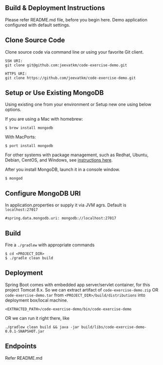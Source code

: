 Build & Deployment Instructions
-------------------------------

Please refer README.md file, before you begin here. Demo application configured with default settings.

Clone Source Code
-----------------

Clone source code via command line or using your favorite Git client.

<pre><code>SSH URI:
git clone git@github.com:jeevatkm/code-exercise-demo.git

HTTPS URI:
git clone https://github.com/jeevatkm/code-exercise-demo.git
</code></pre>

Setup or Use Existing MongoDB
-----------------------------

Using existing one from your environment or Setup new one using below options.

If you are using a Mac with homebrew:

<pre><code>$ brew install mongodb</code></pre>

With MacPorts:

<pre><code>$ port install mongodb</code></pre>

For other systems with package management, such as Redhat, Ubuntu, Debian, CentOS, and Windows, see [instructions here](http://docs.mongodb.org/manual/installation/).

After you install MongoDB, launch it in a console window.

<pre><code>$ mongod</code></pre>


Configure MongoDB URI
---------------------

In application.properties or supply it via JVM agrs. Default is `localhost:27017`

<pre><code>#spring.data.mongodb.uri: mongodb://localhost:27017</code></pre>

Build
-----
Fire a `./gradlew` with appropriate commands

<pre><code>$ cd &lt;PROJECT_DIR>
$ ./gradle clean build
</code></pre>

Deployment
----------

Spring Boot comes with embedded app server/servlet container, for this project Tomcat 8.x. 
So we can extract artifact of `code-exercise-demo.zip` OR `code-exercise-demo.tar` from `<PROJECT_DIR>/build/distributions` into
deployment box/local machine.

<pre><code>&lt;EXTRACTED_PATH>/code-exercise-demo/bin/code-exercise-demo</code></pre>

OR we can run it right there, like 

<pre><code>./gradlew clean build && java -jar build/libs/code-exercise-demo-0.0.1-SNAPSHOT.jar</pre></code>


Endpoints
---------

Refer README.md
